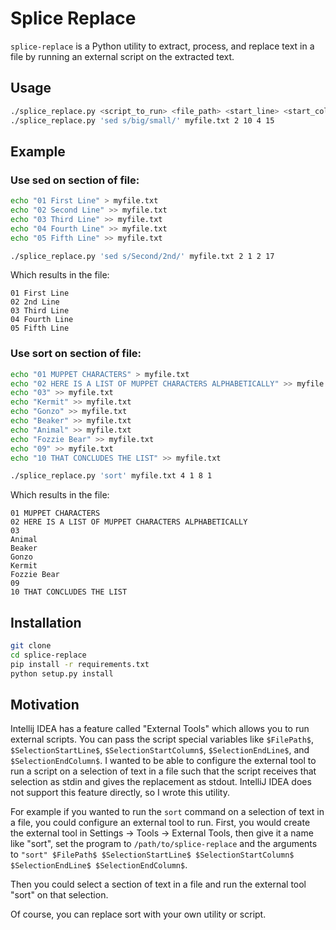 # Splice Replace

`splice-replace` is a Python utility to extract, process, and replace text in a file by running an external script on the extracted text.

## Usage

```bash
./splice_replace.py <script_to_run> <file_path> <start_line> <start_col> <end_line> <end_col>
./splice_replace.py 'sed s/big/small/' myfile.txt 2 10 4 15
```

## Example

### Use sed on section of file:
```bash
echo "01 First Line" > myfile.txt
echo "02 Second Line" >> myfile.txt
echo "03 Third Line" >> myfile.txt
echo "04 Fourth Line" >> myfile.txt
echo "05 Fifth Line" >> myfile.txt

./splice_replace.py 'sed s/Second/2nd/' myfile.txt 2 1 2 17
```

Which results in the file:
```
01 First Line
02 2nd Line
03 Third Line
04 Fourth Line
05 Fifth Line
```

### Use sort on section of file:
```bash
echo "01 MUPPET CHARACTERS" > myfile.txt
echo "02 HERE IS A LIST OF MUPPET CHARACTERS ALPHABETICALLY" >> myfile.txt
echo "03" >> myfile.txt
echo "Kermit" >> myfile.txt
echo "Gonzo" >> myfile.txt
echo "Beaker" >> myfile.txt
echo "Animal" >> myfile.txt
echo "Fozzie Bear" >> myfile.txt
echo "09" >> myfile.txt
echo "10 THAT CONCLUDES THE LIST" >> myfile.txt

./splice_replace.py 'sort' myfile.txt 4 1 8 1
```

Which results in the file:
```
01 MUPPET CHARACTERS
02 HERE IS A LIST OF MUPPET CHARACTERS ALPHABETICALLY
03
Animal
Beaker
Gonzo
Kermit
Fozzie Bear
09
10 THAT CONCLUDES THE LIST
```

## Installation

```bash
git clone
cd splice-replace
pip install -r requirements.txt
python setup.py install
```

## Motivation

Intellij IDEA has a feature called "External Tools" which allows you to run external scripts. You can pass the script
special variables like `$FilePath$`, `$SelectionStartLine$`, `$SelectionStartColumn$`, `$SelectionEndLine$`, and `$SelectionEndColumn$`.
I wanted to be able to configure the external tool to run a script on a selection of text in a file such that the script receives
that selection as stdin and gives the replacement as stdout. IntelliJ IDEA does not support this feature directly, so I wrote this utility.

For example if you wanted to run the `sort` command on a selection of text in a file, you could configure an external tool to run.
First, you would create the external tool in Settings -> Tools -> External Tools, then give it a name like "sort", set the program to
`/path/to/splice-replace` and the arguments to `"sort" $FilePath$ $SelectionStartLine$ $SelectionStartColumn$ $SelectionEndLine$ $SelectionEndColumn$`.

Then you could select a section of text in a file and run the external tool "sort" on that selection.

Of course, you can replace sort with your own utility or script.


